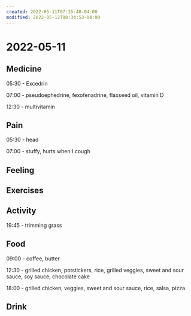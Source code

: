 ```yaml
---
created: 2022-05-11T07:35:48-04:00
modified: 2022-05-12T08:34:53-04:00
---
```


# 2022-05-11

## Medicine

05:30 - Excedrin

07:00 - pseudoephedrine, fexofenadrine, flaxseed oil, vitamin D

12:30 - multivitamin


## Pain

05:30 - head

07:00 - stuffy, hurts when I cough


## Feeling


## Exercises


## Activity

19:45 - trimming grass


## Food

09:00 - coffee, butter

12:30 - grilled chicken, potstickers, rice, grilled veggies, sweet and sour sauce, soy sauce, chocolate cake

18:00 - grilled chicken, veggies, sweet and sour sauce, rice, salsa, pizza


## Drink
